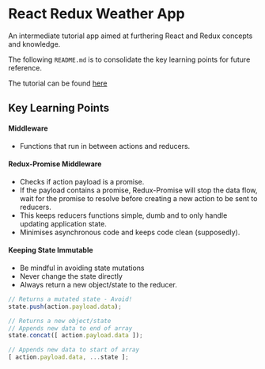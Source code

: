 # React Redux Weather App

An intermediate tutorial app aimed at furthering React and Redux concepts and knowledge.

The following `README.md` is to consolidate the key learning points for future reference.

The tutorial can be found [here](https://www.udemy.com/react-redux/)

## Key Learning Points
#### Middleware
- Functions that run in between actions and reducers.

#### Redux-Promise Middleware
- Checks if action payload is a promise.
- If the payload contains a promise, Redux-Promise will stop the data flow, wait for the promise to resolve before creating a new action to be sent to reducers.
- This keeps reducers functions simple, dumb and to only handle updating application state.
- Minimises asynchronous code and keeps code clean (supposedly).

#### Keeping State Immutable
- Be mindful in avoiding state mutations
- Never change the state directly
- Always return a new object/state to the reducer.

```js
// Returns a mutated state - Avoid!
state.push(action.payload.data);

// Returns a new object/state
// Appends new data to end of array
state.concat([ action.payload.data ]);

// Appends new data to start of array
[ action.payload.data, ...state ];
```
